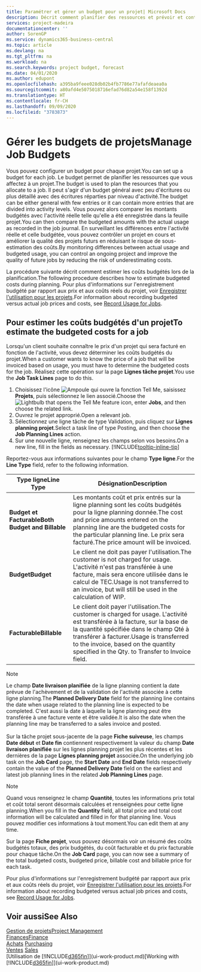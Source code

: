 ```yaml
---
title: Paramétrer et gérer un budget pour un projet| Microsoft Docs
description: Décrit comment planifier des ressources et prévoir et contrôler les coûts d'un projet en définissant un budget pour chaque projet.
services: project-madeira
documentationcenter: ''
author: SorenGP
ms.service: dynamics365-business-central
ms.topic: article
ms.devlang: na
ms.tgt_pltfrm: na
ms.workload: na
ms.search.keywords: project budget, forecast
ms.date: 04/01/2020
ms.author: edupont
ms.openlocfilehash: a395ba9feee028db02b4fb7786e77afafdeaea0a
ms.sourcegitcommit: a80afd4e5075018716efad76d82a54e158f1392d
ms.translationtype: HT
ms.contentlocale: fr-CH
ms.lasthandoff: 09/09/2020
ms.locfileid: "3783873"
---
```

# <a name="manage-job-budgets"></a><span data-ttu-id="905d8-103">Gérer les budgets de projets</span><span class="sxs-lookup"><span data-stu-id="905d8-103">Manage Job Budgets</span></span>
<span data-ttu-id="905d8-104">Vous pouvez configurer un budget pour chaque projet.</span><span class="sxs-lookup"><span data-stu-id="905d8-104">You can set up a budget for each job.</span></span> <span data-ttu-id="905d8-105">Le budget permet de planifier les ressources que vous affectez à un projet.</span><span class="sxs-lookup"><span data-stu-id="905d8-105">The budget is used to plan the resources that you allocate to a job.</span></span> <span data-ttu-id="905d8-106">Il peut s'agir d'un budget général avec peu d'écritures ou plus détaillé avec des écritures réparties par niveau d'activité.</span><span class="sxs-lookup"><span data-stu-id="905d8-106">The budget can be either general with few entries or it can contain more entries that are divided into activity levels.</span></span> <span data-ttu-id="905d8-107">Vous pouvez alors comparer les montants budgétés avec l'activité réelle telle qu'elle a été enregistrée dans la feuille projet.</span><span class="sxs-lookup"><span data-stu-id="905d8-107">You can then compare the budgeted amounts with the actual usage as recorded in the job journal.</span></span> <span data-ttu-id="905d8-108">En surveillant les différences entre l'activité réelle et celle budgétée, vous pouvez contrôler un projet en cours et améliorer la qualité des projets futurs en réduisant le risque de sous-estimation des coûts.</span><span class="sxs-lookup"><span data-stu-id="905d8-108">By monitoring differences between actual usage and budgeted usage, you can control an ongoing project and improve the quality of future jobs by reducing the risk of underestimating costs.</span></span>

<span data-ttu-id="905d8-109">La procédure suivante décrit comment estimer les coûts budgétés lors de la planification.</span><span class="sxs-lookup"><span data-stu-id="905d8-109">The following procedure describes how to estimate budgeted costs during planning.</span></span> <span data-ttu-id="905d8-110">Pour plus d'informations sur l'enregistrement budgété par rapport aux prix et aux coûts réels du projet, voir [Enregistrer l'utilisation pour les projets](projects-how-record-job-usage.md).</span><span class="sxs-lookup"><span data-stu-id="905d8-110">For information about recording budgeted versus actual job prices and costs, see [Record Usage for Jobs](projects-how-record-job-usage.md).</span></span>  

## <a name="to-estimate-the-budgeted-costs-for-a-job"></a><a name="JobBudgetCosts"></a> <span data-ttu-id="905d8-111">Pour estimer les coûts budgétés d'un projet</span><span class="sxs-lookup"><span data-stu-id="905d8-111">To estimate the budgeted costs for a job</span></span>
<span data-ttu-id="905d8-112">Lorsqu'un client souhaite connaître le prix d'un projet qui sera facturé en fonction de l'activité, vous devez déterminer les coûts budgétés du projet.</span><span class="sxs-lookup"><span data-stu-id="905d8-112">When a customer wants to know the price of a job that will be invoiced based on usage, you must have to determine the budgeted costs for the job.</span></span> <span data-ttu-id="905d8-113">Réalisez cette opération sur la page **Lignes tâche projet**.</span><span class="sxs-lookup"><span data-stu-id="905d8-113">You use the **Job Task Lines** page to do this.</span></span>

1. <span data-ttu-id="905d8-114">Choisissez l'icône ![Ampoule qui ouvre la fonction Tell Me](media/ui-search/search_small.png "Dites-moi ce que vous voulez faire"), saisissez **Projets**, puis sélectionnez le lien associé.</span><span class="sxs-lookup"><span data-stu-id="905d8-114">Choose the ![Lightbulb that opens the Tell Me feature](media/ui-search/search_small.png "Tell me what you want to do") icon, enter **Jobs**, and then choose the related link.</span></span>  
2. <span data-ttu-id="905d8-115">Ouvrez le projet approprié.</span><span class="sxs-lookup"><span data-stu-id="905d8-115">Open a relevant job.</span></span>
3. <span data-ttu-id="905d8-116">Sélectionnez une ligne tâche de type Validation, puis cliquez sur **Lignes planning projet**.</span><span class="sxs-lookup"><span data-stu-id="905d8-116">Select a task line of type Posting, and then choose the **Job Planning Lines** action.</span></span>
4. <span data-ttu-id="905d8-117">Sur une nouvelle ligne, renseignez les champs selon vos besoins.</span><span class="sxs-lookup"><span data-stu-id="905d8-117">On a new line, fill in the fields as necessary.</span></span> [!INCLUDE[tooltip-inline-tip](includes/tooltip-inline-tip_md.md)]   

<span data-ttu-id="905d8-118">Reportez-vous aux informations suivantes pour le champ **Type ligne**.</span><span class="sxs-lookup"><span data-stu-id="905d8-118">For the **Line Type** field, refer to the following information.</span></span>  

| <span data-ttu-id="905d8-119">Type ligne</span><span class="sxs-lookup"><span data-stu-id="905d8-119">Line Type</span></span> | <span data-ttu-id="905d8-120">Désignation</span><span class="sxs-lookup"><span data-stu-id="905d8-120">Description</span></span> |
| --- | --- |
| <span data-ttu-id="905d8-121">**Budget et Facturable**</span><span class="sxs-lookup"><span data-stu-id="905d8-121">**Both Budget and Billable**</span></span> |<span data-ttu-id="905d8-122">Les montants coût et prix entrés sur la ligne planning sont les coûts budgétés pour la ligne planning donnée.</span><span class="sxs-lookup"><span data-stu-id="905d8-122">The cost and price amounts entered on the planning line are the budgeted costs for the particular planning line.</span></span> <span data-ttu-id="905d8-123">Le prix sera facturé.</span><span class="sxs-lookup"><span data-stu-id="905d8-123">The price amount will be invoiced.</span></span> |
| <span data-ttu-id="905d8-124">**Budget**</span><span class="sxs-lookup"><span data-stu-id="905d8-124">**Budget**</span></span> |<span data-ttu-id="905d8-125">Le client ne doit pas payer l'utilisation.</span><span class="sxs-lookup"><span data-stu-id="905d8-125">The customer is not charged for usage.</span></span> <span data-ttu-id="905d8-126">L'activité n'est pas transférée à une facture, mais sera encore utilisée dans le calcul de TEC.</span><span class="sxs-lookup"><span data-stu-id="905d8-126">Usage is not transferred to an invoice, but will still be used in the calculation of WIP.</span></span> |
| <span data-ttu-id="905d8-127">**Facturable**</span><span class="sxs-lookup"><span data-stu-id="905d8-127">**Billable**</span></span> |<span data-ttu-id="905d8-128">Le client doit payer l'utilisation.</span><span class="sxs-lookup"><span data-stu-id="905d8-128">The customer is charged for usage.</span></span> <span data-ttu-id="905d8-129">L'activité est transférée à la facture, sur la base de la quantité spécifiée dans le champ Qté à transférer à facturer.</span><span class="sxs-lookup"><span data-stu-id="905d8-129">Usage is transferred to the invoice, based on the quantity specified in the Qty. to Transfer to Invoice field.</span></span> |

> [!NOTE]  
> <span data-ttu-id="905d8-130">Le champ **Date livraison planifiée** de la ligne planning contient la date prévue de l'achèvement et de la validation de l'activité associée à cette ligne planning.</span><span class="sxs-lookup"><span data-stu-id="905d8-130">The **Planned Delivery Date** field for the planning line contains the date when usage related to the planning line is expected to be completed.</span></span> <span data-ttu-id="905d8-131">C'est aussi la date à laquelle la ligne planning peut être transférée à une facture vente et être validée.</span><span class="sxs-lookup"><span data-stu-id="905d8-131">It is also the date when the planning line may be transferred to a sales invoice and posted.</span></span> <br /><br /> <span data-ttu-id="905d8-132">Sur la tâche projet sous-jacente de la page **Fiche suiveuse**, les champs **Date début** et **Date fin** contiennent respectivement la valeur du champ **Date livraison planifiée** sur les lignes planning projet les plus récentes et les dernières de la page **Lignes planning projet** associée.</span><span class="sxs-lookup"><span data-stu-id="905d8-132">On the underlying job task on the **Job Card** page, the **Start Date** and **End Date** fields respectively contain the value of the **Planned Delivery Date** field on the earliest and latest job planning lines in the related **Job Planning Lines** page.</span></span>

> [!NOTE]  
>   <span data-ttu-id="905d8-133">Quand vous renseignez le champ **Quantité**, toutes les informations prix total et coût total seront désormais calculées et renseignées pour cette ligne planning.</span><span class="sxs-lookup"><span data-stu-id="905d8-133">When you fill in the **Quantity** field, all total price and total cost information will be calculated and filled in for that planning line.</span></span> <span data-ttu-id="905d8-134">Vous pouvez modifier ces informations à tout moment.</span><span class="sxs-lookup"><span data-stu-id="905d8-134">You can edit them at any time.</span></span>

<span data-ttu-id="905d8-135">Sur la page **Fiche projet**, vous pouvez désormais voir un résumé des coûts budgétés totaux, des prix budgétés, du coût facturable et du prix facturable pour chaque tâche.</span><span class="sxs-lookup"><span data-stu-id="905d8-135">On the **Job Card** page, you can now see a summary of the total budgeted costs, budgeted price, billable cost and billable price for each task.</span></span>

<span data-ttu-id="905d8-136">Pour plus d'informations sur l'enregistrement budgété par rapport aux prix et aux coûts réels du projet, voir [Enregistrer l'utilisation pour les projets](projects-how-record-job-usage.md).</span><span class="sxs-lookup"><span data-stu-id="905d8-136">For information about recording budgeted versus actual job prices and costs, see [Record Usage for Jobs](projects-how-record-job-usage.md).</span></span>

## <a name="see-also"></a><span data-ttu-id="905d8-137">Voir aussi</span><span class="sxs-lookup"><span data-stu-id="905d8-137">See Also</span></span>
[<span data-ttu-id="905d8-138">Gestion de projets</span><span class="sxs-lookup"><span data-stu-id="905d8-138">Project Management</span></span>](projects-manage-projects.md)  
[<span data-ttu-id="905d8-139">Finances</span><span class="sxs-lookup"><span data-stu-id="905d8-139">Finance</span></span>](finance.md)  
<span data-ttu-id="905d8-140">[Achats](purchasing-manage-purchasing.md)       </span><span class="sxs-lookup"><span data-stu-id="905d8-140">[Purchasing](purchasing-manage-purchasing.md)       </span></span>  
<span data-ttu-id="905d8-141">[Ventes](sales-manage-sales.md)    </span><span class="sxs-lookup"><span data-stu-id="905d8-141">[Sales](sales-manage-sales.md)    </span></span>  
<span data-ttu-id="905d8-142">[Utilisation de [!INCLUDE[d365fin](includes/d365fin_md.md)]](ui-work-product.md)</span><span class="sxs-lookup"><span data-stu-id="905d8-142">[Working with [!INCLUDE[d365fin](includes/d365fin_md.md)]](ui-work-product.md)</span></span>  
